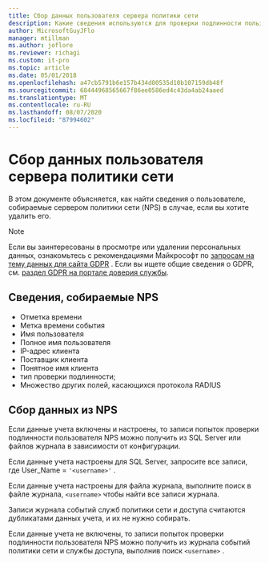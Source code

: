```yaml
---
title: Сбор данных пользователя сервера политики сети
description: Какие сведения используются для проверки подлинности пользователей с помощью сервера политики сети в Windows Server 2016.
author: MicrosoftGuyJFlo
manager: mtillman
ms.author: joflore
ms.reviewer: richagi
ms.custom: it-pro
ms.topic: article
ms.date: 05/01/2018
ms.openlocfilehash: a47cb5791b6e157b434d80535d10b107159db48f
ms.sourcegitcommit: 68444968565667f86ee0586ed4c43da4ab24aaed
ms.translationtype: MT
ms.contentlocale: ru-RU
ms.lasthandoff: 08/07/2020
ms.locfileid: "87994602"
---
```

# <a name="network-policy-server-user-data-collection"></a>Сбор данных пользователя сервера политики сети

В этом документе объясняется, как найти сведения о пользователе, собираемые сервером политики сети (NPS) в случае, если вы хотите удалить его.

>[!Note]
>Если вы заинтересованы в просмотре или удалении персональных данных, ознакомьтесь с рекомендациями Майкрософт по [запросам на тему данных для сайта GDPR](/microsoft-365/compliance/gdpr-dsr-windows) . Если вы ищете общие сведения о GDPR, см. [раздел GDPR на портале доверия службы](https://servicetrust.microsoft.com/ViewPage/GDPRGetStarted).

## <a name="information-collected-by-nps"></a>Сведения, собираемые NPS

- Отметка времени
- Метка времени события
- Имя пользователя
- Полное имя пользователя
- IP-адрес клиента
- Поставщик клиента
- Понятное имя клиента
- тип проверки подлинности;
- Множество других полей, касающихся протокола RADIUS

## <a name="gather-data-from-nps"></a>Сбор данных из NPS

Если данные учета включены и настроены, то записи попыток проверки подлинности пользователя NPS можно получить из SQL Server или файлов журнала в зависимости от конфигурации.

Если данные учета настроены для SQL Server, запросите все записи, где User_Name = `'<username>'` .

Если данные учета настроены для файла журнала, выполните поиск в файле журнала, `<username>` чтобы найти все записи журнала.

Записи журнала событий служб политики сети и доступа считаются дубликатами данных учета, и их не нужно собирать.

Если данные учета не включены, то записи попыток проверки подлинности пользователя NPS можно получить из журнала событий политики сети и службы доступа, выполнив поиск `<username>` .